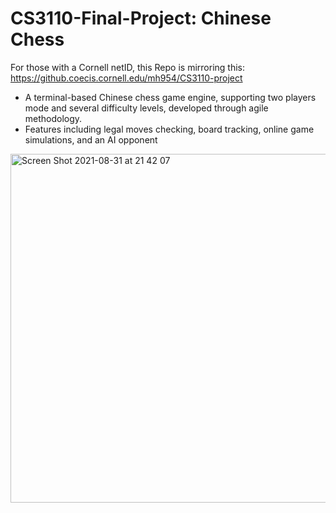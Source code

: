 # CS3110-Final-Project: Chinese Chess

For those with a Cornell netID, this Repo is mirroring this: https://github.coecis.cornell.edu/mh954/CS3110-project

* A terminal-based Chinese chess game engine, supporting two players mode and several difficulty levels, developed through agile methodology.
* Features including legal moves checking, board tracking, online game simulations, and an AI opponent

<img width="558" alt="Screen Shot 2021-08-31 at 21 42 07" src="https://user-images.githubusercontent.com/40586880/131597979-8d30d8e5-8aaa-4bf5-99a2-58e9b4535e3e.png">
